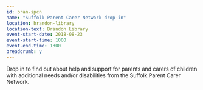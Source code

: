 ```yaml
---
id: bran-spcn
name: "Suffolk Parent Carer Network drop-in"
location: brandon-library
location-text: Brandon Library
event-start-date: 2018-08-23
event-start-time: 1000
event-end-time: 1300
breadcrumb: y
---
```


Drop in to find out about help and support for parents and carers of children with additional needs and/or disabilities from the Suffolk Parent Carer Network.
